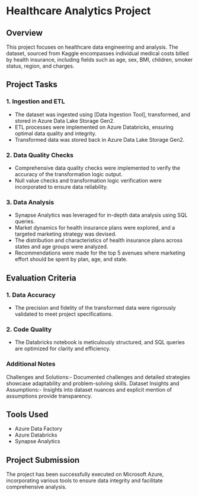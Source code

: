 # Healthcare Analytics Project

## Overview
This project focuses on healthcare data engineering and analysis. The dataset, sourced from Kaggle encompasses individual medical costs billed by health insurance, including fields such as age, sex, BMI, children, smoker status, region, and charges.

## Project Tasks
### 1. Ingestion and ETL
- The dataset was ingested using [Data Ingestion Tool], transformed, and stored in Azure Data Lake Storage Gen2.
- ETL processes were implemented on Azure Databricks, ensuring optimal data quality and integrity.
- Transformed data was stored back in Azure Data Lake Storage Gen2.

### 2. Data Quality Checks
- Comprehensive data quality checks were implemented to verify the accuracy of the transformation logic output.
- Null value checks and transformation logic verification were incorporated to ensure data reliability.

### 3. Data Analysis
- Synapse Analytics was leveraged for in-depth data analysis using SQL queries.
- Market dynamics for health insurance plans were explored, and a targeted marketing strategy was devised.
- The distribution and characteristics of health insurance plans across states and age groups were analyzed.
- Recommendations were made for the top 5 avenues where marketing effort should be spent by plan, age, and state.

## Evaluation Criteria

### 1. Data Accuracy
- The precision and fidelity of the transformed data were rigorously validated to meet project specifications.
### 2. Code Quality
- The Databricks notebook is meticulously structured, and SQL queries are optimized for clarity and efficiency.
### Additional Notes
Challenges and Solutions:- Documented challenges and detailed strategies showcase adaptability and problem-solving skills.
Dataset Insights and Assumptions:- Insights into dataset nuances and explicit mention of assumptions provide transparency.

## Tools Used
- Azure Data Factory
- Azure Databricks
- Synapse Analytics

## Project Submission
The project has been successfully executed on Microsoft Azure, incorporating various tools to ensure data integrity and facilitate comprehensive analysis.
